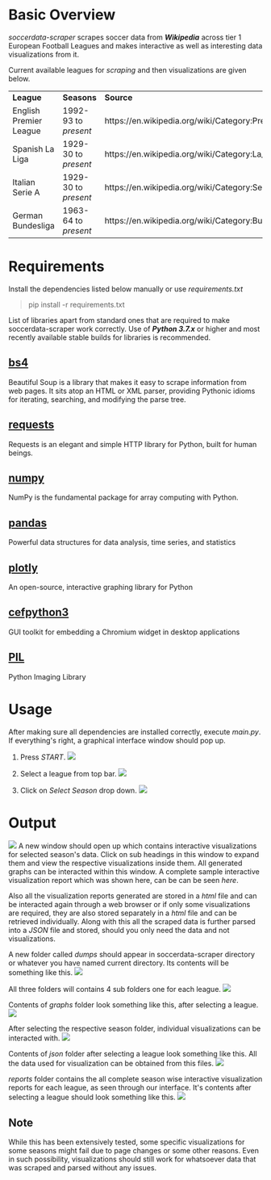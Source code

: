 # Basic Overview
_soccerdata-scraper_ scrapes soccer data from ***Wikipedia*** across tier 1 European Football Leagues and makes interactive as well as interesting data visualizations from it. 

Current available leagues for *scraping* and then visualizations are given below.

<table>
  
  <tr>
  <td><b>League</b></td>
  <td><b>Seasons</b></td>
  <td><b>Source</b></td>
  </tr>
   
  <tr>
  <td>English Premier League</td>
  <td>1992-93 to <i>present</i></td>
  <td>https://en.wikipedia.org/wiki/Category:Premier_League_seasons</td>
  </tr>
  
  <tr>
  <td>Spanish La Liga</td>
  <td>1929-30 to <i>present</i></td>
  <td>https://en.wikipedia.org/wiki/Category:La_Liga_seasons</td>
  </tr>
  
  <tr>
  <td>Italian Serie A</td>
  <td>1929-30 to <i>present</i></td>
  <td>https://en.wikipedia.org/wiki/Category:Serie_A_seasons</td>
  </tr>
  
  <tr>
  <td>German Bundesliga</td>
  <td>1963-64 to <i>present</i></td>
  <td>https://en.wikipedia.org/wiki/Category:Bundesliga_seasons</td>
  </tr>
  
</table>


# Requirements
Install the dependencies listed below manually or use _requirements.txt_
> pip install -r requirements.txt

List of libraries apart from standard ones that are required to make soccerdata-scraper work correctly. Use of ***Python 3.7.x*** or higher and most recently available stable builds for libraries is recommended.

## [bs4](https://pypi.org/project/beautifulsoup4/)
Beautiful Soup is a library that makes it easy to scrape information from web pages. It sits atop an HTML or XML parser, providing Pythonic idioms for iterating, searching, and modifying the parse tree.

## [requests](https://pypi.org/project/requests/)
Requests is an elegant and simple HTTP library for Python, built for human beings.

## [numpy](https://pypi.org/project/numpy/)
NumPy is the fundamental package for array computing with Python.

## [pandas](https://pypi.org/project/pandas/)
Powerful data structures for data analysis, time series, and statistics

## [plotly](https://pypi.org/project/plotly/)
An open-source, interactive graphing library for Python

## [cefpython3](https://pypi.org/project/cefpython3/)
GUI toolkit for embedding a Chromium widget in desktop applications

## [PIL](https://pypi.org/project/Pillow/)
Python Imaging Library


# Usage

After making sure all dependencies are installed correctly, execute _main.py_. If everything's right, a graphical interface window should pop up.

1. Press _START_. ![](https://github.com/zz-xx/soccerdata-scraper/blob/master/media/GUI1.PNG)

2. Select a league from top bar. ![](https://github.com/zz-xx/soccerdata-scraper/blob/master/media/GUI2.PNG)

3. Click on _Select Season_ drop down. ![](https://github.com/zz-xx/soccerdata-scraper/blob/master/media/GUI.png)


# Output

![](/media/outwindow.PNG?raw=true) A new window should open up which contains interactive visualizations for selected season's data. Click on sub headings in this window to expand them and view the respective visualizations inside them. All generated graphs can be interacted within this window. A complete sample interactive visualization report which was shown here, can be can be seen _here_.

Also all the visualization reports generated are stored in a _html_ file and can be interacted again through a web browser or if only some visualizations are required, they are also stored separately in a _html_ file and can be retrieved individually. Along with this all the scraped data is further parsed into a _JSON_ file and stored, should you only need the data and not visualizations.

A new folder called _dumps_ should appear in soccerdata-scraper directory or whatever you have named current directory. Its contents will be something like this. 
![](https://github.com/zz-xx/soccerdata-scraper/blob/master/media/dumps.PNG)

All three folders will contains 4 sub folders one for each league. 
![](https://github.com/zz-xx/soccerdata-scraper/blob/master/media/league.PNG)

Contents of _graphs_ folder look something like this, after selecting a league. 
![](https://github.com/zz-xx/soccerdata-scraper/blob/master/media/graphleagues.PNG)

After selecting the respective season folder, individual visualizations can be interacted with.
![](https://github.com/zz-xx/soccerdata-scraper/blob/master/media/graphleaguefolder.PNG)

Contents of _json_ folder after selecting a league look something like this.  All the data used for visualization can be obtained from this files. 
![](https://github.com/zz-xx/soccerdata-scraper/blob/master/media/jsonfolder.PNG)

_reports_ folder contains the all complete season wise interactive visualization reports for each league, as seen through our interface. It's contents after selecting a league should look something like this. 
![](https://github.com/zz-xx/soccerdata-scraper/blob/master/media/reportsfolder.PNG)


## Note
While this has been extensively tested, some specific visualizations for some seasons might fail due to page changes or some other reasons. Even in such possibility, visualizations should still work for whatsoever data that was scraped and parsed without any issues.


